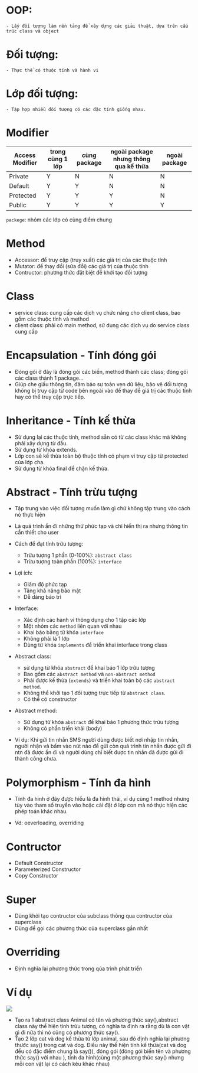 # OOP:
    - Lấy đối tượng làm nền tảng để xây dựng các giải thuật, dựa trên cấu trúc class và object

# Đối tượng: 
    - Thực thể có thuộc tính và hành vi

# Lớp đối tượng:
    - Tập hợp nhiều đối tượng có các đặc tính giống nhau.
# Modifier
|Access Modifier| trong cùng 1 lớp	|cùng package |ngoài package nhưng thông qua kế thừa	|ngoài package|
|------|----------|---------|-------|------|
|Private|	Y|	N|	N|	N|
|Default|	Y|	Y|	N|	N|
|Protected|	Y|	Y|	Y|	N|
|Public|	Y|	Y|	Y|	Y|

`packege`: nhóm các lớp có cùng điểm chung

# Method
- Accessor: để truy cập (truy xuất) các giá trị của các thuộc tính
- Mutator: để thay đổi (sửa đổi) các giá trị của thuộc tính
- Contructor: phương thức đặt biệt để khởi tạo đối tượng

# Class
- service class: cung cấp các dịch vụ chức năng cho client class, bao gồm các thuộc tính và method
- client class: phải có main method, sử dụng các dịch vụ do service class cung cấp

# Encapsulation - Tính đóng gói
- Đóng gói ở đây là đóng gói các biến, method thành các class; đóng gói các class thành 1 package…
- Giúp che giấu thông tin, đảm bảo sự toàn vẹn dữ liệu, bảo vệ đối tượng không bị truy cập từ code bên ngoài vào để thay để giá trị các thuộc tính hay có thể truy cập trực tiếp.
# Inheritance - Tính kế thừa
- Sử dụng lại các thuộc tính, method sẵn có từ các class khác mà không phải xây dựng từ đầu.
- Sử dụng từ khóa extends.
- Lớp con sẽ kế thừa toàn bộ thuộc tính có phạm vi truy cập từ protected của lớp cha.
- Sử dụng từ khóa final để chặn kế thừa.
# Abstract - Tính trừu tượng
- Tập trung vào việc đối tượng muốn làm gì chứ không tập trung vào cách nó thực hiện
- Là quá trình ẩn đi những thứ phức tạp và chỉ hiển thị ra nhưng thông tin cần thiết cho user
- Cách để đạt tính trừu tượng:
    - Trừu tượng 1 phần (0-100%): `abstract class`
    - Trừu tượng toàn phần (100%): `interface`
- Lợi ích:
    - Giảm độ phức tạp
    - Tăng khả năng bảo mật
    - Dễ dàng bảo trì

- Interface: 
    - Xác định các hành vi thông dụng cho 1 tập các lớp
    - Một nhóm các `method` liên quan với nhau
    - Khai báo bằng từ khóa `interface`
    - Không phải là 1 lớp
    - Dùng từ khóa `implements` để triển khai interface trong class

- Abstract class:
    - sử dụng từ khóa `abstract` để khai báo 1 lớp trừu tượng
    - Bao gồm các `abstract method` và `non-abstract method`
    - Phải được kế thừa (`extends`) và triển khai toàn bộ các `abstract method`.
    - Không thể khởi tạo 1 đối tượng trực tiếp từ `abstract class`.
    - Có thể có constructor

- Abstract method:
    - Sử dụng từ khóa `abstract` để khai báo 1 phương thức trừu tượng
    - Không có phần triển khải (body)

- Ví dụ: Khi gửi tin nhắn SMS người dùng được biết nơi nhập tin nhắn, người nhận và bấm vào nút nào để gửi còn quá trình tin nhắn được gửi đi ntn đã được ẩn đi và người dùng chỉ biết được tin nhắn đã được gửi đi thành công chưa.

# Polymorphism - Tính đa hình
- Tính đa hình ở đây được hiểu là đa hình thái, ví dụ cùng 1 method nhưng tùy vào tham số truyền vào hoặc cài đặt ở lớp con mà nó thực hiện các phép toán khác nhau.

- Vd: oeverloading, overriding
# Contructor 
- Default Constructor
- Parameterized Constructor
- Copy Constructor

# Super
- Dùng khởi tạo contructor của subclass thông qua contructor của superclass
- Dùng để gọi các phương thức của superclass gần nhất

# Overriding
- Định nghĩa lại phương thức trong qúa trình phát triển

# Ví dụ

![](https://niithanoi.edu.vn/pic/Product/images/tutorials/vi-du-ve-abstraction-trong-lap-trinh-huong-doi-tuong-trong-java-1.jpg)

- Tạo ra 1  abstract class Animal có tên và phương thức say(),abstract class này thể hiện tính trừu tượng, có nghĩa ta định ra rằng dù là con vật gì đi nữa thì nó cũng có phương thức say().
- Tạo 2 lớp cat và dog kế thừa từ lớp animal, sau đó định nghĩa lại phương thước say() trong cat và dog. Điều này thể hiện tính kế thừa(cat và dog đều có đặc điểm chung là say()), đóng gói (đóng gói biến tên và phương thức say() với nhau ), tính đa hình(cùng một phương thức say() nhưng mỗi con vật lại có cách kêu khác nhau)
